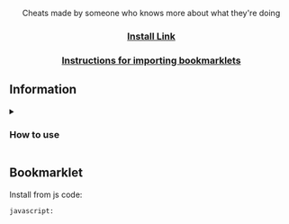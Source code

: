 <p align="center">Cheats made by someone who knows more about what they're doing</p>
<h3 align="center"><a href="https://greasyfork.org/en/scripts/497551-blooket-gui">Install Link</a></h2>
<h3 align="center"><a href="tutorial/readme.md">Instructions for importing bookmarklets</a></h2>

## Information

<details><summary><h3>How to use</h3></summary>

There are 3 good methods to using these scripts:
1. Going to the [GitHub pages site](https://Gradyruan.github.io/Blooket-Cheats), choosing a gamemode, then dragging a cheat to your bookmarks bar or clicking one to copy the script -->
2. Copying a script and running it in the inspect element console
</details>

## Bookmarklet

Install from js code:

```
javascript:
```
